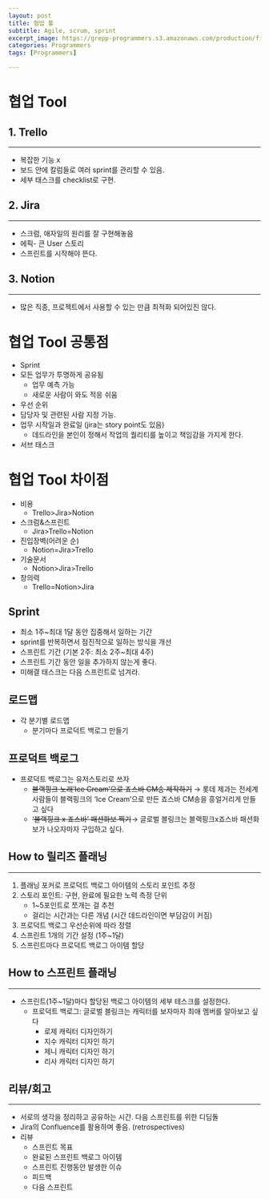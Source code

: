 ```yaml
---
layout: post
title: 협업 툴
subtitle: Agile, scrum, sprint
excerpt_image: https://grepp-programmers.s3.amazonaws.com/production/file_resource/6737/Dev_Thumnail_Web_Full_Stack_4th.png
categories: Programmers
tags: [Programmers]

---
```

# 협업 Tool

## 1. Trello
---
- 복잡한 기능 x
- 보드 안에 칼럼들로 여러 sprint를 관리할 수 있음.
- 세부 태스크를 checklist로 구현.

## 2. Jira
---
- 스크럼, 애자일의 원리를 잘 구현해놓음
- 에픽- 큰 User 스토리
- 스프린트를 시작해야 뜬다.

## 3. Notion
---
- 많은 직종, 프로젝트에서 사용할 수 있는 만큼 최적화 되어있진 않다.

# 협업 Tool 공통점
- Sprint
- 모든 업무가 투명하게 공유됨
    - 업무 예측 가능
    - 새로운 사람이 와도 적응 쉬움
- 우선 순위
- 담당자 및 관련된 사람 지정 가능.
- 업무 시작일과 완료일 (jira는 story point도 있음)
    - 데드라인을 본인이 정해서 작업의 퀄리티를 높이고 책임감을 가지게 한다.
- 서브 태스크

# 협업 Tool 차이점

- 비용
    - Trello>Jira>Notion
- 스크럼&스프린트
    - Jira>Trello=Notion
- 진입장벽(어려운 순)
    - Notion=Jira>Trello
- 기술문서
    - Notion>Jira>Trello
- 창의력
    - Trello=Notion>Jira

## Sprint
- 최소 1주~최대 1달 동안 집중해서 일하는 기간
- sprint를 반복하면서 점진적으로 일하는 방식을 개선
- 스프린트 기간 (기본 2주: 최소 2주~최대 4주)
- 스프린트 기간 동안 일을 추가하지 않는게 좋다.
- 미해결 태스크는 다음 스프린트로 넘겨라.

## 로드맵
- 각 분기별 로드맵
    - 분기마다 프로덕트 백로그 만들기

## 프로덕트 백로그
- 프로덕트 백로그는 유저스토리로 쓰자
    - ~~블랙핑크 노래’Ice Cream’으로 죠스바 CM송 제작하기~~ → 롯데 제과는 전세계 사람들이 블랙핑크의 ‘Ice Cream’으로 만든 죠스바 CM송을 흥얼거리게 만들고 싶다
    - ~~‘블랙핑크 x 죠스바’ 패션화보 찍기~~→ 글로벌 블링크는 블랙핑크x죠스바 패션화보가 나오자마자 구입하고 싶다.

## How to 릴리즈 플래닝
---
1. 플래닝 포커로 프로덕트 백로그 아이템의 스토리 포인트 추정
2. 스토리 포인트: 구현, 완료에 필요한 노력 측정 단위
    - 1~5포인트로 쪼개는 걸 추천
    - 걸리는 시간과는 다른 개념 (시간 데드라인이면 부담감이 커짐)
3. 프로덕트 백로그 우선순위에 따라 정렬
4. 스프린트 1개의 기간 설정 (1주~1달)
5. 스프린트마다 프로덕트 백로그 아이템 할당

## How to 스프린트 플래닝
---
- 스프린트(1주~1달)마다 할당된 백로그 아이템의 세부 테스크를 설정한다.
    - 프로덕트 백로그: 글로벌 블링크는 캐릭터를 보자마자 최애 멤버를 알아보고 싶다
        - 로제 캐릭터 디자인하기
        - 지수 캐릭터 디자인 하기
        - 제니 캐릭터 디자인 하기
        - 리사 캐릭터 디자인 하기

## 리뷰/회고
---
- 서로의 생각을 정리하고 공유하는 시간. 다음 스프린트를 위한 디딤돌
- Jira의 Confluence를 활용하며 좋음. (retrospectives)
- 리뷰
    - 스프린트 목표
    - 완료된 스프린트 백로그 아이템
    - 스프린트 진행동안 발생한 이슈
    - 피드백
    - 다음 스프린트